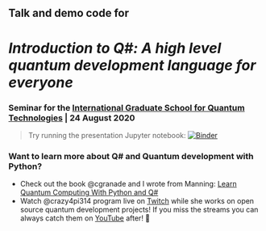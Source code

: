 ## Talk and demo code for
# _Introduction to Q#: A high level quantum development language for everyone_ 
### Seminar for the [International Graduate School for Quantum Technologies](https://igsqt.ac.uk/events/) | 24 August 2020

> Try running the presentation Jupyter notebook: [![Binder](https://mybinder.org/badge_logo.svg)](TODO)
> 
<!-- > The video for this presentation can be found on [YouTube](https://youtu.be/nMiSHq_FuT0) -->

### Want to learn more about Q# and Quantum development with Python? 
- Check out the book @cgranade and I wrote from Manning: [Learn Quantum Computing With Python and Q#](bit.ly/qsharp-book)
- Watch @crazy4pi314 program live on [Twitch](https://twitch.tv/crazy4pi314) while she works on open source quantum development projects! If you miss the streams you can always catch them on [YouTube](https://youtube.com/SarahKaiser314) after! 💖